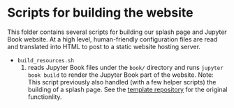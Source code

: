 # Scripts for building the website

This folder contains several scripts for building our splash page and Jupyter Book website. At a high level, human-friendly configuration files are read and translated into HTML to post to a static website hosting server.

* `build_resources.sh`
  1. reads Jupyter Book files under the `book/` directory and runs `jupyter book build` to render the Jupyter Book part of the website.
  Note: This script previously also handled (with a few helper scripts) the building of a splash page.
  See the [template repository](https://github.com/uwhackweek/jupyterbook-template) for the original functionlity.